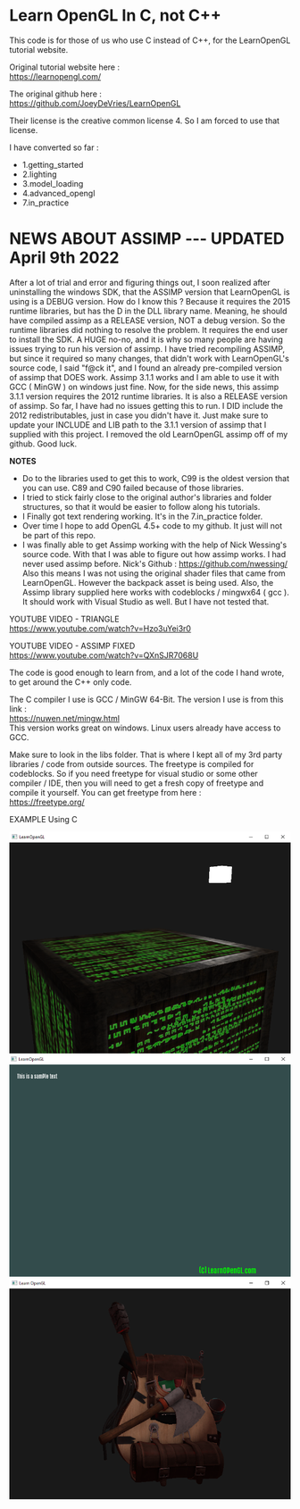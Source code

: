 # Learn OpenGL In C, not C++
This code is for those of us who use C instead of C++, for the LearnOpenGL tutorial website.  
  
Original tutorial website here :  
https://learnopengl.com/  

The original github here :  
https://github.com/JoeyDeVries/LearnOpenGL  
  
Their license is the creative common license 4. So I am forced to use that license. 
  
I have converted so far :  
* 1.getting_started 
* 2.lighting 
* 3.model_loading  
* 4.advanced_opengl  
* 7.in_practice
  
# NEWS ABOUT ASSIMP  --- UPDATED April 9th 2022  
  After a lot of trial and error and figuring things out, I soon realized after uninstalling the windows SDK, that the ASSIMP version that LearnOpenGL is using is a DEBUG version. How do I know this ? Because it requires the 2015 runtime libraries, but has the D in the DLL library name. Meaning, he should have compiled assimp as a RELEASE version, NOT a debug version. So the runtime libraries did nothing to resolve the problem. It requires the end user to install the SDK. A HUGE no-no, and it is why so many people are having issues trying to run his version of assimp. I have tried recompiling ASSIMP, but since it required so many changes, that didn't work with LearnOpenGL's source code, I said "f@ck it", and I found an already pre-compiled version of assimp that DOES work. Assimp 3.1.1 works and I am able to use it with GCC ( MinGW ) on windows just fine. Now, for the side news, this assimp 3.1.1 version requires the 2012 runtime libraries. It is also a RELEASE version of assimp. So far, I have had no issues getting this to run. I DID include the 2012 redistributables, just in case you didn't have it.  Just make sure to update your INCLUDE and LIB path to the 3.1.1 version of assimp that I supplied with this project. I removed the old LearnOpenGL assimp off of my github.  Good luck.  
  
**NOTES**  
* Do to the libraries used to get this to work, C99 is the oldest version that you can use. C89 and C90 failed because of those libraries.  
* I tried to stick fairly close to the original author's libraries and folder structures, so that it would be easier to follow along his tutorials.  
* I Finally got text rendering working. It's in the 7.in_practice folder.  
* Over time I hope to add OpenGL 4.5+ code to my github. It just will not be part of this repo.  
* I was finally able to get Assimp working with the help of Nick Wessing's source code. With that I was able to figure out how assimp works. I had never used assimp before. Nick's Github : https://github.com/nwessing/ Also this means I was not using the original shader files that came from LearnOpenGL. However the backpack asset is being used.  Also, the Assimp library supplied here works with codeblocks / mingwx64 ( gcc ). It should work with Visual Studio as well. But I have not tested that.  
  
  
YOUTUBE VIDEO - TRIANGLE  
https://www.youtube.com/watch?v=Hzo3uYei3r0  
  
YOUTUBE VIDEO - ASSIMP FIXED  
https://www.youtube.com/watch?v=QXnSJR7068U  
  
The code is good enough to learn from, and a lot of the code I hand wrote, to get around the C++ only code.  

The C compiler I use is GCC / MinGW 64-Bit. The version I use is from this link :  
https://nuwen.net/mingw.html  
This version works great on windows. Linux users already have access to GCC.  
  
Make sure to look in the libs folder. That is where I kept all of my 3rd party libraries / code from outside sources. The freetype is compiled for codeblocks. So if you need freetype for visual studio or some other compiler / IDE, then you will need to get a fresh copy of freetype and compile it yourself. You can get freetype from here :  
https://freetype.org/
  

  
EXAMPLE Using C  
  
![progress](progress1.png)  
![progress](progress2.png)  
![progress](progress3.png)  
  
  
